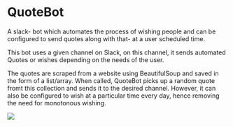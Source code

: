 # QuoteBot
A slack- bot which automates the process of wishing people and can be configured to send quotes along with that- at a user scheduled time.

This bot uses a given channel on Slack, on this  channel, it sends automated Quotes or wishes depending on the needs of the user.

The quotes are scraped from a website using BeautifulSoup and saved in the form of a list/array.
When called, QuoteBot picks up a random quote fromt this collection and sends it to the desired channel.
However, it can also be configured to wish at a particular time every day, hence removing the need for monotonous wishing.

![](https://github.com/junior08/QuoteBot/blob/master/bot.PNG)
